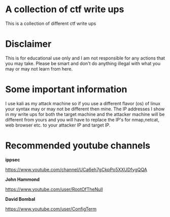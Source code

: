 # A collection of ctf write ups

This is a collection of different ctf write ups


# Disclaimer

This is for educational use only and I am not responsible for any actions that you 
may take. Please be smart and don't do anything illegal with what you may or may not learn from here. 


# Some important information

I use kali as my attack machine so if you use a different flavor (os) of linux your syntax may or may not
be different then mine. The IP addresses I show in my write ups for both the target machine and the 
attacker machine will be different from yours and you will have to replace the IP's for nmap,netcat, web browser etc. 
to your attacker IP and target IP.

# Recommended youtube channels


**ippsec**

https://www.youtube.com/channel/UCa6eh7gCkpPo5XXUDfygQQA


**John Hammond**

https://www.youtube.com/user/RootOfTheNull


**David Bombal**

https://www.youtube.com/user/ConfigTerm
